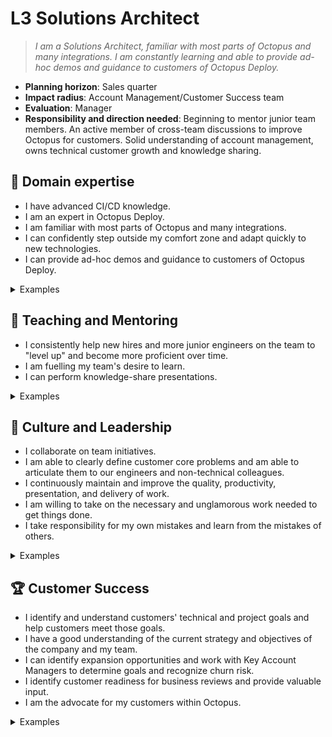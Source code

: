 # L3 Solutions Architect

> _I am a Solutions Architect, familiar with most parts of Octopus and many integrations. I am constantly learning and able to provide ad-hoc demos and guidance to customers of Octopus Deploy._

- **Planning horizon**: Sales quarter
- **Impact radius**: Account Management/Customer Success team
- **Evaluation**: Manager
- **Responsibility and direction needed**: Beginning to mentor junior team members. An active member of cross-team discussions to improve Octopus for customers. Solid understanding of account management, owns technical customer growth and knowledge sharing.

## 🦉 Domain expertise

- I have advanced CI/CD knowledge.  
- I am an expert in Octopus Deploy.  
- I am familiar with most parts of Octopus and many integrations.  
- I can confidently step outside my comfort zone and adapt quickly to new technologies.
- I can provide ad-hoc demos and guidance to customers of Octopus Deploy.

<details>
<summary>Examples</summary>

- I can answer complex questions regarding Octopus and CI/CD. I am confident in knowing how much time to spend researching a question before handing it over to another team. I know where to ask the question.
- I am confident working autonomously to investigate a problem.
- I have Octopus instances configured for several scenarios and use Octopus to maintain my setup.
- I am working towards becoming the "go-to" person on the team for at least one technology or Octopus feature.
- I perform instance reviews for customers, identifying ways for customers to get the best from Octopus and working with them to improve processes.

</details>

## 🌱 Teaching and Mentoring

- I consistently help new hires and more junior engineers on the team to "level up" and become more proficient over time.
- I am fuelling my team's desire to learn.
- I can perform knowledge-share presentations.

<details>
<summary>Examples</summary>

- I ran a knowledge-sharing session with customer engineering teams.
- I walked through a customer solution with another team member that was previously unfamiliar with the technology area.
- I mentored a more junior developer, and they went on to achieve something they couldn't have before.

</details>

## 🧭 Culture and Leadership

- I collaborate on team initiatives.
- I am able to clearly define customer core problems and am able to articulate them to our engineers and non-technical colleagues.
- I continuously maintain and improve the quality, productivity, presentation, and delivery of work.
- I am willing to take on the necessary and unglamorous work needed to get things done.
- I take responsibility for my own mistakes and learn from the mistakes of others.

<details>
<summary>Examples</summary>

- I was the buddy for a new starter, providing assistance and detailed and valuable feedback.
- I lead customer calls with my customers regularly.
- I clearly explained the expansion opportunity shown by a specific technical initiative a customer is working on to an Account Manager.
I presented a feature request from a customer clearly and concisely to colleagues in the Product and Engineering team that persuaded them to implement the change.

</details>

## 🏆 Customer Success

- I identify and understand customers' technical and project goals and help customers meet those goals.
- I have a good understanding of the current strategy and objectives of the company and my team.
- I can identify expansion opportunities and work with Key Account Managers to determine goals and recognize churn risk.
- I identify customer readiness for business reviews and provide valuable input.  
- I am the advocate for my customers within Octopus.

<details>
<summary>Examples</summary>

- I advised a customer on their Octopus project onboarding process, helping development teams work smoothly with Octopus.
- I helped customers streamline their deployment processes to improve their DORA metrics.
- I worked with our support and engineering teams to get all of the necessary information for a high-risk support issue.
- I worked with a customer to demonstrate how Octopus has improved deployments and compliance processes at a business review.

</details>
